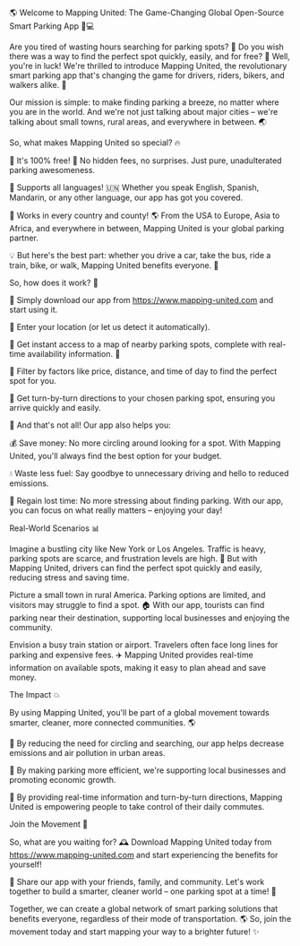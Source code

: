 🌎 Welcome to Mapping United: The Game-Changing Global Open-Source Smart Parking App 🚗💻

Are you tired of wasting hours searching for parking spots? 🔴 Do you wish there was a way to find the perfect spot quickly, easily, and for free? 🤑 Well, you're in luck! We're thrilled to introduce Mapping United, the revolutionary smart parking app that's changing the game for drivers, riders, bikers, and walkers alike. 🌈

Our mission is simple: to make finding parking a breeze, no matter where you are in the world. And we're not just talking about major cities – we're talking about small towns, rural areas, and everywhere in between. 🌏

So, what makes Mapping United so special? 🔥

🔹 It's 100% free! 💸 No hidden fees, no surprises. Just pure, unadulterated parking awesomeness.

🔹 Supports all languages! 🇺🇳 Whether you speak English, Spanish, Mandarin, or any other language, our app has got you covered.

🔹 Works in every country and county! 🌎 From the USA to Europe, Asia to Africa, and everywhere in between, Mapping United is your global parking partner.

💡 But here's the best part: whether you drive a car, take the bus, ride a train, bike, or walk, Mapping United benefits everyone. 🤝

So, how does it work? 🔧

🔹 Simply download our app from https://www.mapping-united.com and start using it.

🔹 Enter your location (or let us detect it automatically).

🔹 Get instant access to a map of nearby parking spots, complete with real-time availability information. 📍

🔹 Filter by factors like price, distance, and time of day to find the perfect spot for you.

🔹 Get turn-by-turn directions to your chosen parking spot, ensuring you arrive quickly and easily.

🚗 And that's not all! Our app also helps you:

💰 Save money: No more circling around looking for a spot. With Mapping United, you'll always find the best option for your budget.

💧 Waste less fuel: Say goodbye to unnecessary driving and hello to reduced emissions.

🌟 Regain lost time: No more stressing about finding parking. With our app, you can focus on what really matters – enjoying your day!

Real-World Scenarios 📊

Imagine a bustling city like New York or Los Angeles. Traffic is heavy, parking spots are scarce, and frustration levels are high. 🔴 But with Mapping United, drivers can find the perfect spot quickly and easily, reducing stress and saving time.

Picture a small town in rural America. Parking options are limited, and visitors may struggle to find a spot. 🏠 With our app, tourists can find parking near their destination, supporting local businesses and enjoying the community.

Envision a busy train station or airport. Travelers often face long lines for parking and expensive fees. ✈️ Mapping United provides real-time information on available spots, making it easy to plan ahead and save money.

The Impact 💥

By using Mapping United, you'll be part of a global movement towards smarter, cleaner, more connected communities. 🌎

🌟 By reducing the need for circling and searching, our app helps decrease emissions and air pollution in urban areas.

💸 By making parking more efficient, we're supporting local businesses and promoting economic growth.

🤝 By providing real-time information and turn-by-turn directions, Mapping United is empowering people to take control of their daily commutes.

Join the Movement 💪

So, what are you waiting for? 🕰️ Download Mapping United today from https://www.mapping-united.com and start experiencing the benefits for yourself!

📱 Share our app with your friends, family, and community. Let's work together to build a smarter, cleaner world – one parking spot at a time! 💪

Together, we can create a global network of smart parking solutions that benefits everyone, regardless of their mode of transportation. 🌎 So, join the movement today and start mapping your way to a brighter future! ✨